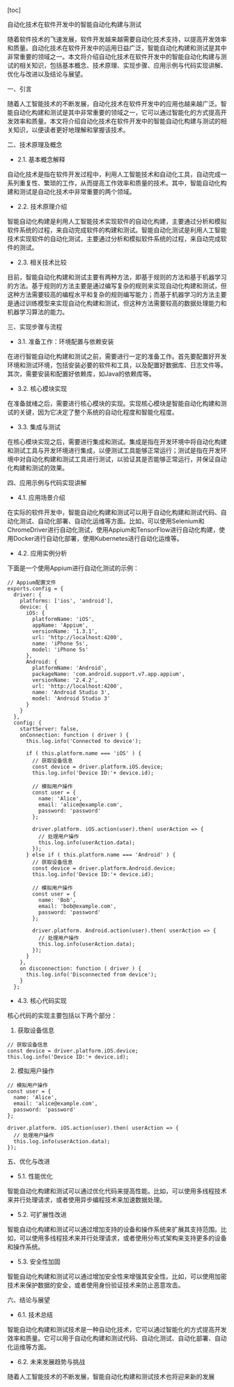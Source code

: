 
[toc]                    
                
                
自动化技术在软件开发中的智能自动化构建与测试

随着软件技术的飞速发展，软件开发越来越需要自动化技术支持，以提高开发效率和质量。自动化技术在软件开发中的运用日益广泛，智能自动化构建和测试是其中非常重要的领域之一。本文将介绍自动化技术在软件开发中的智能自动化构建与测试的相关知识，包括基本概念、技术原理、实现步骤、应用示例与代码实现讲解、优化与改进以及结论与展望。

一、引言

随着人工智能技术的不断发展，自动化技术在软件开发中的应用也越来越广泛。智能自动化构建和测试是其中非常重要的领域之一，它可以通过智能化的方式提高开发效率和质量。本文将介绍自动化技术在软件开发中的智能自动化构建与测试的相关知识，以便读者更好地理解和掌握该技术。

二、技术原理及概念

- 2.1. 基本概念解释

自动化技术是指在软件开发过程中，利用人工智能技术和自动化工具，自动完成一系列重复性、繁琐的工作，从而提高工作效率和质量的技术。其中，智能自动化构建和测试是自动化技术中非常重要的两个领域。

- 2.2. 技术原理介绍

智能自动化构建是利用人工智能技术实现软件的自动化构建，主要通过分析和模拟软件系统的过程，来自动完成软件的构建和测试。智能自动化测试是利用人工智能技术实现软件的自动化测试，主要通过分析和模拟软件系统的过程，来自动完成软件的测试。

- 2.3. 相关技术比较

目前，智能自动化构建和测试主要有两种方法，即基于规则的方法和基于机器学习的方法。基于规则的方法主要是通过编写复杂的规则来实现自动化构建和测试，但这种方法需要较高的编程水平和复杂的规则编写能力；而基于机器学习的方法主要是通过训练模型来实现自动化构建和测试，但这种方法需要较高的数据处理能力和机器学习算法的能力。

三、实现步骤与流程

- 3.1. 准备工作：环境配置与依赖安装

在进行智能自动化构建和测试之前，需要进行一定的准备工作。首先要配置好开发环境和测试环境，包括安装必要的软件和工具，以及配置好数据库、日志文件等。其次，需要安装和配置好依赖库，如Java的依赖库等。

- 3.2. 核心模块实现

在准备就绪之后，需要进行核心模块的实现。实现核心模块是智能自动化构建和测试的关键，因为它决定了整个系统的自动化程度和智能化程度。

- 3.3. 集成与测试

在核心模块实现之后，需要进行集成和测试。集成是指在开发环境中将自动化构建和测试工具与开发环境进行集成，以便测试工具能够正常运行；测试是指在开发环境中对自动化构建和测试工具进行测试，以验证其是否能够正常运行，并保证自动化构建和测试的效果。

四、应用示例与代码实现讲解

- 4.1. 应用场景介绍

在实际的软件开发中，智能自动化构建和测试可以用于自动化构建和测试代码、自动化测试、自动化部署、自动化运维等方面。比如，可以使用Selenium和ChromeDriver进行自动化测试，使用Appium和TensorFlow进行自动化构建，使用Docker进行自动化部署，使用Kubernetes进行自动化运维等。

- 4.2. 应用实例分析

下面是一个使用Appium进行自动化测试的示例：

```
// Appium配置文件
exports.config = {
  driver: {
    platforms: ['ios', 'android'],
    device: {
      iOS: {
        platformName: 'iOS',
        appName: 'Appium',
        versionName: '1.3.1',
        url: 'http://localhost:4200',
        name: 'iPhone 5s',
        model: 'iPhone 5s'
      },
      Android: {
        platformName: 'Android',
        packageName: 'com.android.support.v7.app.appium',
        versionName: '2.4.2',
        url: 'http://localhost:4200',
        name: 'Android Studio 3',
        model: 'Android Studio 3'
      }
    }
  },
  config: {
    startServer: false,
    onConnection: function ( driver ) {
      this.log.info('Connected to device');

      if ( this.platform.name === 'iOS' ) {
        // 获取设备信息
        const device = driver.platform.iOS.device;
        this.log.info('Device ID:'+ device.id);

        // 模拟用户操作
        const user = {
          name: 'Alice',
          email: 'alice@example.com',
          password: 'password'
        };

        driver.platform. iOS.action(user).then( userAction => {
          // 处理用户操作
          this.log.info(userAction.data);
        });
      } else if ( this.platform.name === 'Android' ) {
        // 获取设备信息
        const device = driver.platform.Android.device;
        this.log.info('Device ID:'+ device.id);

        // 模拟用户操作
        const user = {
          name: 'Bob',
          email: 'bob@example.com',
          password: 'password'
        };

        driver.platform. Android.action(user).then( userAction => {
          // 处理用户操作
          this.log.info(userAction.data);
        });
      }
    },
    on disconnection: function ( driver ) {
      this.log.info('Disconnected from device');
    }
  };
```

- 4.3. 核心代码实现

核心代码的实现主要包括以下两个部分：

1. 获取设备信息

```
// 获取设备信息
const device = driver.platform.iOS.device;
this.log.info('Device ID:'+ device.id);
```

2. 模拟用户操作

```
// 模拟用户操作
const user = {
  name: 'Alice',
  email: 'alice@example.com',
  password: 'password'
};

driver.platform. iOS.action(user).then( userAction => {
  // 处理用户操作
  this.log.info(userAction.data);
});
```

五、优化与改进

- 5.1. 性能优化

智能自动化构建和测试可以通过优化代码来提高性能。比如，可以使用多线程技术来并行处理请求，或者使用异步编程技术来加速数据处理。

- 5.2. 可扩展性改进

智能自动化构建和测试可以通过增加支持的设备和操作系统来扩展其支持范围。比如，可以使用多线程技术来并行处理请求，或者使用分布式架构来支持更多的设备和操作系统。

- 5.3. 安全性加固

智能自动化构建和测试可以通过增加安全性来增强其安全性。比如，可以使用加密技术来保护数据的安全，或者使用身份验证技术来防止恶意攻击。

六、结论与展望

- 6.1. 技术总结

智能自动化构建和测试技术是一种自动化技术，它可以通过智能化的方式提高开发效率和质量。它可以用于自动化构建和测试代码、自动化测试、自动化部署、自动化运维等方面。

- 6.2. 未来发展趋势与挑战

随着人工智能技术的不断发展，智能自动化构建和测试技术也将迎来新的发展

